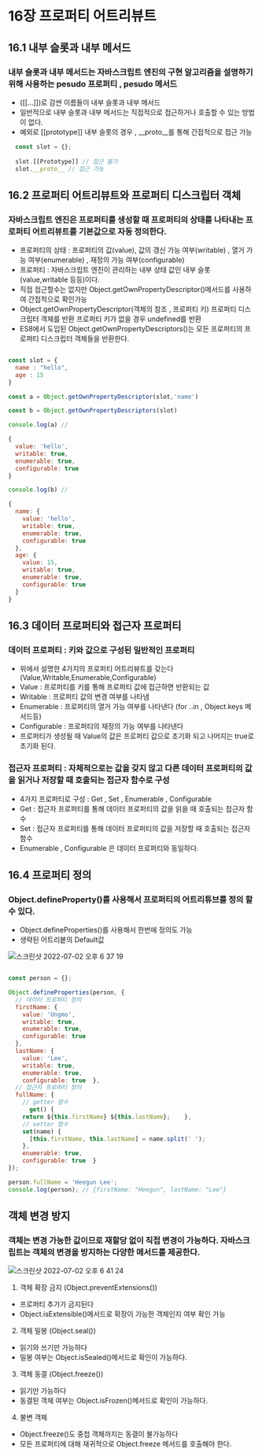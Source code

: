 # 16장 프로퍼티 어트리뷰트

## 16.1 내부 슬롯과 내부 메서드 

### 내부 슬롯과 내부 메서드는 자바스크립트 엔진의 구현 알고리즘을 설명하기 위해 사용하는 pesudo 프로퍼티 , pesudo 메서드

- ([[...]])로 감싼 이름들이 내부 슬롯과 내부 메서드
- 일반적으로 내부 슬롯과 내부 메서드는 직접적으로 접근하거나 호출할 수 있는 방법이 없다.
- 예외로 [[prototype]] 내부 슬롯의 경우 , __proto__를 통해 간접적으로 접근 가능

```JavaScript
  const slot = {};
  
  slot.[[Prototype]] // 접근 불가
  slot.__proto__ // 접근 가능


```

## 16.2 프로퍼티 어트리뷰트와 프로퍼티 디스크립터 객체

### 자바스크립트 엔진은 프로퍼티를 생성할 때 프로퍼티의 상태를 나타내는 프로퍼티 어트리뷰트를 기본값으로 자동 정의한다.

- 프로퍼티의 상태 : 프로퍼티의 값(value), 값의 갱신 가능 여부(writable) , 열거 가능 여부(enumerable) , 재정의 가능 여부(configurable)
- 프로퍼티 : 자바스크립트 엔진이 관리하는 내부 상태 값인 내부 슬롯(value,writable 등등)이다.
- 직접 접근할수는 없지만 Object.getOwnPropertyDescriptor()메서드를 사용하여 간접적으로 확인가능
-  Object.getOwnPropertyDescriptor(객체의 참조 , 프로퍼티 키) 프로퍼티 디스크립터 객체를 반환 프로퍼티 키가 없을 경우 undefined를 반환
- ES8에서 도입된 Object.getOwnPropertyDescriptors()는 모든 프로퍼티의 프로퍼티 디스크립터 객체들을 반환한다.
```JavaScript

const slot = {
  name : "hello",
  age : 15
}

const a = Object.getOwnPropertyDescriptor(slot,'name')

const b = Object.getOwnPropertyDescriptors(slot)

console.log(a) // 

{
  value: 'hello',
  writable: true,
  enumerable: true,
  configurable: true
}

console.log(b) //

{
  name: {
    value: 'hello',
    writable: true,
    enumerable: true,
    configurable: true
  },
  age: {
    value: 15,
    writable: true,
    enumerable: true,
    configurable: true
  }
}


```

## 16.3 데이터 프로퍼티와 접근자 프로퍼티 

### 데이터 프로퍼티 : 키와 값으로 구성된 일반적인 프로퍼티

- 위에서 설명한 4가지의 프로퍼티 어트리뷰트를 갖는다 (Value,Writable,Enumerable,Configurable)
- Value : 프로퍼티를 키를 통해 프로퍼티 값에 접근하면 반환되는 값
- Writable : 프로퍼티 값의 변경 여부를 나타냄
- Enumerable : 프로퍼티의 열거 가능 여부를 나타낸다 (for ..in , Object.keys 메서드등)
- Configurable : 프로퍼티의 재정의 가능 여부를 나타낸다 
- 프로퍼티가 생성될 때 Value의 값은 프로퍼티 값으로 초기화 되고 나머지는 true로 초기화 된다.

### 접근자 프로퍼티 : 자체적으로는 값을 갖지 않고 다른 데이터 프로퍼티의 값을 읽거나 저장할 때 호출되는 접근자 함수로 구성

- 4가지 프로퍼티로 구성 : Get , Set , Enumerable , Configurable
- Get : 접근자 프로퍼티를 통해 데이터 프로퍼티의 값을 읽을 때 호출되는 접근자 함수
- Set : 접근자 프로퍼티를 통해 데이터 프로퍼티의 값을 저장할 때 호출되는 접근자 함수
- Enumerable , Configurable 은 데이터 프로퍼티와 동일하다.

## 16.4 프로퍼티 정의 

### Object.defineProperty()를 사용해서 프로퍼티의 어트리튜브를 정의 할 수 있다.

- Object.defineProperties()를 사용해서 한번에 정의도 가능
- 생략된 어트리븉의 Default값 

![스크린샷 2022-07-02 오후 6 37 19](https://user-images.githubusercontent.com/95524491/176995149-69da30ca-877a-4de0-9a8c-43cca080c8ca.png)

```JavaScript

const person = {};

Object.defineProperties(person, {  
  // 데이터 프로퍼티 정의  
  firstName: {   
    value: 'Ungmo', 
    writable: true,    
    enumerable: true,  
    configurable: true 
  },
  lastName: { 
    value: 'Lee',   
    writable: true,  
    enumerable: true,  
    configurable: true  },  
  // 접근자 프로퍼티 정의  
  fullName: {    
    // getter 함수
	  get() {      
    return ${this.firstName} ${this.lastName};    }, 
    // setter 함수    
    set(name) {     
      [this.firstName, this.lastName] = name.split(' ');  
    },    
    enumerable: true,   
    configurable: true  }
});

person.fullName = 'Heegun Lee';
console.log(person); // {firstName: "Heegun", lastName: "Lee"}

```

## 객체 변경 방지

### 객체는 변경 가능한 값이므로 재할당 없이 직접 변경이 가능하다. 자바스크립트는 객체의 변경을 방지하는 다양한 메서드를 제공한다.


![스크린샷 2022-07-02 오후 6 41 24](https://user-images.githubusercontent.com/95524491/176995262-f915a6de-b6fc-4743-8505-827adffb134e.png)

1. 객체 확장 금지 (Object.preventExtensions())
- 프로퍼티 추가가 금지된다 
- Object.isExtensible()메서드로 확장이 가능한 객체인지 여부 확인 가능 

2. 객체 밀봉 (Object.seal())
- 읽기와 쓰기만 가능하다
- 밀봉 여부는 Object.isSealed()메서드로 확인이 가능하다.

3. 객체 동결 (Object.freeze())
- 읽기만 가능하다
- 동결된 객체 여부는 Object.isFrozen()메서드로 확인이 가능하다.

4. 불변 객체 
- Object.freeze()도 중첩 객체까지는 동결이 불가능하다
- 모든 프로퍼티에 대해 재귀적으로 Object.freeze 메서드를 호출해야 한다.
